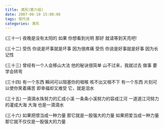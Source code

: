 ```yaml
---
title: 清风(第六组)
date: 2007-06-10 15:08:08
tags: 现代诗
categories: 清风
---
```

(三十一)
夜晚是没有太阳的
如果
你想看到光明
那好
就请等到天亮吧!
<!-- more -->
(三十二)
受伤
你说是坏事就是坏事
因为很疼痛
受伤
你说是好事就是好事
因为长记性

(三十三)
曾经有一个人会移山大法
他的秘诀很简单
山不过来，我就过去
做事
要学会转弯

(三十四)
有一个东西
瞬间可以阻塞你的咽喉
咳不出又咽不下
有一个东西
片刻可以使你笑着痛苦
即幸福却又难受
它，就是泪水

(三十五)
一滴滴水珠努力的汇成小溪
一条条小溪努力的容成江河
一道道江河努力的灌成大海
大海
也是一滴滴水

(三十六)
如果把恨当成一种力量
那它就是一股强大的力量
如果把爱当成一种力量
那它就不仅仅是一股强大的力量